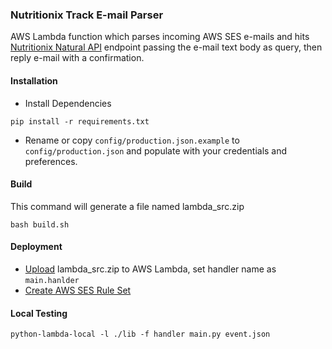 ### Nutritionix Track E-mail Parser
AWS Lambda function which parses incoming AWS SES e-mails and hits [Nutritionix Natural API](https://developer.nutritionix.com/docs/v2) endpoint passing the e-mail text body as query, then reply e-mail with a confirmation.

#### Installation
- Install Dependencies
```shell
pip install -r requirements.txt
```
- Rename or copy `config/production.json.example` to `config/production.json`
and populate with your credentials and preferences.

#### Build
This command will generate a file named lambda_src.zip
```shell
bash build.sh
```

#### Deployment
- [Upload](https://docs.aws.amazon.com/toolkit-for-eclipse/v1/user-guide/lambda-tutorial.html#id11) lambda_src.zip to AWS Lambda, set handler name as `main.hanlder`
- [Create AWS SES Rule Set](https://docs.aws.amazon.com/ses/latest/DeveloperGuide/receiving-email-receipt-rule-set.html)

#### Local Testing
```shell
python-lambda-local -l ./lib -f handler main.py event.json
```
